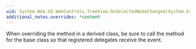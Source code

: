 ```yaml
---
uid: System.Web.UI.WebControls.TreeView.OnSelectedNodeChanged(System.EventArgs)
additional_notes.overrides: *content
---
```


<p>When overriding the <xref href="System.Web.UI.WebControls.TreeView.OnSelectedNodeChanged(System.EventArgs)"></xref> method in a derived class, be sure to call the <xref href="System.Web.UI.WebControls.TreeView.OnSelectedNodeChanged(System.EventArgs)"></xref> method for the base class so that registered delegates receive the event.</p>


